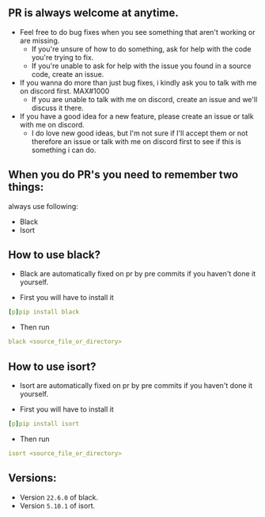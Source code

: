 ## PR is always welcome at anytime.

- Feel free to do bug fixes when you see something that aren't working or are missing.
    - If you're unsure of how to do something, ask for help with the code you're trying to fix.
    - If you're unable to ask for help with the issue you found in a source code, create an issue.
- If you wanna do more than just bug fixes, i kindly ask you to talk with me on discord first. MAX#1000
    - If you are unable to talk with me on discord, create an issue and we'll discuss it there.
- If you have a good idea for a new feature, please create an issue or talk with me on discord.
    - I do love new good ideas, but I'm not sure if I'll accept them or not therefore an issue or talk with me on discord first to see if this is something i can do.

## When you do PR's you need to remember two things:
always use following:
- Black
- Isort

## How to use black?
- Black are automatically fixed on pr by pre commits if you haven't done it yourself.

- First you will have to install it
```yaml
[p]pip install black
```
- Then run
```yaml
black <source_file_or_directory>
```

## How to use isort?
- Isort are automatically fixed on pr by pre commits if you haven't done it yourself.

- First you will have to install it
```yaml
[p]pip install isort
```
- Then run
```yaml
isort <source_file_or_directory>
```
## Versions:
- Version `22.6.0` of black.
- Version `5.10.1` of isort.
